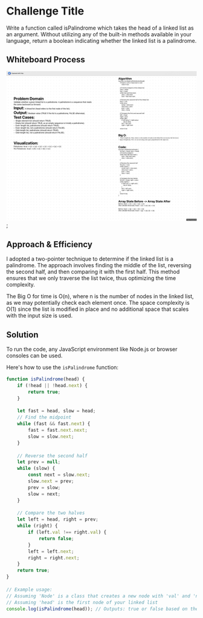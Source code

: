 # Challenge Title

Write a function called isPalindrome which takes the head of a linked list as an argument. Without utilizing any of the built-in methods available in your language, return a boolean indicating whether the linked list is a palindrome.


## Whiteboard Process
![Palindrome Whiteboard](../assets/palindromeWhiteboard.png);

## Approach & Efficiency

I adopted a two-pointer technique to determine if the linked list is a palindrome. The approach involves finding the middle of the list, reversing the second half, and then comparing it with the first half. This method ensures that we only traverse the list twice, thus optimizing the time complexity.

The Big O for time is O(n), where n is the number of nodes in the linked list, as we may potentially check each element once. The space complexity is O(1) since the list is modified in place and no additional space that scales with the input size is used.


## Solution
To run the code, any JavaScript environment like Node.js or browser consoles can be used.

Here's how to use the `isPalindrome` function:
```js
function isPalindrome(head) {
    if (!head || !head.next) {
        return true;
    }

    let fast = head, slow = head;
    // Find the midpoint
    while (fast && fast.next) {
        fast = fast.next.next;
        slow = slow.next;
    }
    
    // Reverse the second half
    let prev = null;
    while (slow) {
        const next = slow.next;
        slow.next = prev;
        prev = slow;
        slow = next;
    }
    
    // Compare the two halves
    let left = head, right = prev;
    while (right) {
        if (left.val !== right.val) {
            return false;
        }
        left = left.next;
        right = right.next;
    }
    return true;
}

// Example usage:
// Assuming 'Node' is a class that creates a new node with 'val' and 'next' properties
// Assuming 'head' is the first node of your linked list
console.log(isPalindrome(head)); // Outputs: true or false based on the linked list

```
